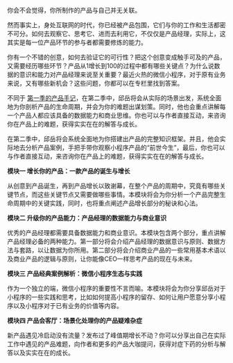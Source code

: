 你会不会觉得，你所制作的产品与自己并无关联。

然而事实上，身处互联网的时代，你已经被产品包围，它们与你的工作和生活都密不可分。如何去观察它、思考它、进而去利用它，不仅仅是产品经理，实际上，这其实是每一位产品环节的参与者都需要修炼的能力。

你有一个不错的创意，如何去验证它的可行性？把这个创意变成触手可及的产品，又需要经历哪些环节？产品从1增长到100的过程中都有哪些关键点？为什么说数据的意识和能力对产品经理来说至关重要？最近火热的微信小程序，对于原有业务来说，又有哪些新机会？这些问题，你都可以在专栏里找到答案。

不同于 [第一季的产品手记](https://time.geekbang.org/column/intro/50)，在第二季中，邱岳将会从实际的场景出发，系统全面地为你剖析产品的生命周期，并会为你的难题出谋划策。同时，他也会重点讲解每一个产品人都应该具备的数据能力和商业思维。你也可以与作者直接互动，来咨询你在产品上的难题，获得实实在在的解答与成长。

在第二季中，邱岳将会系统全面地为你搭建出产品的完整知识框架。并且，他会实际地去分析产品案例，手把手带你观察小程序产品的“前世今生”，最后，你也可以与作者直接互动，来咨询你在产品上的难题，获得实实在在的解答与成长。

**模块一 增长你的产品：一款产品的诞生与增长**

从创意到产品诞生，再到产品增长以致谢幕，在整个产品的周期中，究竟有哪些关键节点，而这些关键节点又需要做哪些事情。本模块将会为你分析一个产品完整生命周期中的关键实践，同时，也将重点阐述产品增长部分的秘诀和心法。

**模块二 升级你的产品能力：产品经理的数据能力与商业意识**

优秀的产品经理都需要具备数据能力和商业意识。本模块包含两个部分，重点讲解产品经理必备的两种能力。第一部分将会介绍产品经理的数据意识与原则、数据方法与套路，以让数据为你所用。第二部分将会介绍商业产品的一些常用基本术语以及商业产品的逻辑与原则，让你能像CEO一样思考产品的现在与未来。

**模块三 产品经典案例解析：微信小程序生态与实践**

作为一个独立的端，微信小程序的重要性不言而喻。本模块将会为你分享邱岳对于小程序的一些实践和思考，比如如何提高小程序的留存、如何让用户愿意分享小程序以及小程序对于已有业务的价值等内容。

**模块四 产品会客厅：场景化处理你的产品疑难杂症**

新产品遇见冷启动没有流量？发布过了峰值期增长不动？你可以分享出自己在实际工作中遇见的产品难题，向作者和更多的产品大咖提问，获得对症下药的分析与解答以及实实在在的成长。